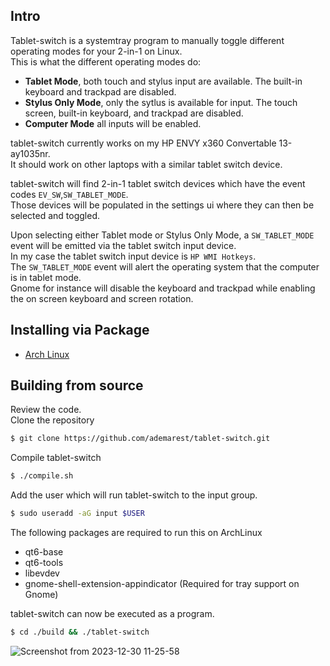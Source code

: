 ## Intro  
Tablet-switch is a systemtray program to manually toggle different operating modes for your 2-in-1 on Linux.  
This is what the different operating modes do:  

* **Tablet Mode**, both touch and stylus input are available. The built-in keyboard and trackpad are disabled.  
* **Stylus Only Mode**, only the sytlus is available for input. The touch screen, built-in keyboard, and trackpad are disabled.
* **Computer Mode** all inputs will be enabled.

tablet-switch currently works on my HP ENVY x360 Convertable 13-ay1035nr.  
It should work on other laptops with a similar tablet switch device.  

tablet-switch will find 2-in-1 tablet switch devices which have the event codes `EV_SW`,`SW_TABLET_MODE`.  
Those devices will be populated in the settings ui where they can then be selected and toggled. 

Upon selecting either Tablet mode or Stylus Only Mode, a `SW_TABLET_MODE` event will be emitted via the tablet switch input device.  
In my case the tablet switch input device is `HP WMI Hotkeys`.  
The `SW_TABLET_MODE` event will alert the operating system that the computer is in tablet mode.  
Gnome for instance will disable the keyboard and trackpad while enabling the on screen keyboard and screen rotation.

## Installing via Package

* [Arch Linux](https://aur.archlinux.org/packages/tablet-switch-git)

## Building from source 
Review the code.  
Clone the repository
```bash
$ git clone https://github.com/ademarest/tablet-switch.git
```

Compile tablet-switch
```bash
$ ./compile.sh
```

Add the user which will run tablet-switch  to the input group.  
```bash
$ sudo useradd -aG input $USER
```

The following packages are required to run this on ArchLinux  
* qt6-base  
* qt6-tools  
* libevdev  
* gnome-shell-extension-appindicator (Required for tray support on Gnome)  

tablet-switch can now be executed as a program. 
```bash
$ cd ./build && ./tablet-switch
```

![Screenshot from 2023-12-30 11-25-58](https://github.com/ademarest/tablet-switch/assets/17366618/ecbde600-9d92-4e91-b106-f3dcb2556698)
